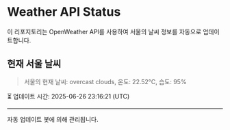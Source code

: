 
# Weather API Status

이 리포지토리는 OpenWeather API를 사용하여 서울의 날씨 정보를 자동으로 업데이트합니다.

## 현재 서울 날씨
> 서울의 현재 날씨: overcast clouds, 온도: 22.52°C, 습도: 95%

⏳ 업데이트 시간: 2025-06-26 23:16:21 (UTC)

---
자동 업데이트 봇에 의해 관리됩니다.
